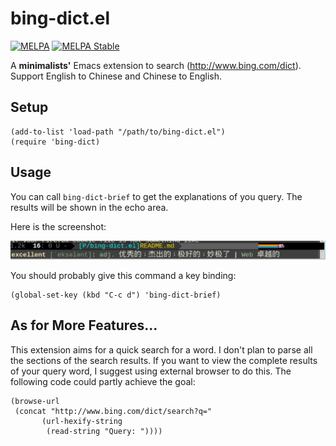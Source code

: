 # bing-dict.el
[![MELPA](http://melpa.org/packages/bing-dict-badge.svg)](http://melpa.org/#/bing-dict)
[![MELPA Stable](http://stable.melpa.org/packages/bing-dict-badge.svg)](http://stable.melpa.org/#/bing-dict)

A **minimalists'** Emacs extension to search (http://www.bing.com/dict).
Support English to Chinese and Chinese to English.

## Setup

    (add-to-list 'load-path "/path/to/bing-dict.el")
    (require 'bing-dict)

## Usage
You can call `bing-dict-brief` to get the explanations of you query. The results
will be shown in the echo area.

Here is the screenshot:

![bing-dict-screenshot](./screenshot.png)

You should probably give this command a key binding:

    (global-set-key (kbd "C-c d") 'bing-dict-brief)

## As for More Features...
This extension aims for a quick search for a word. I don't plan to parse all the
sections of the search results. If you want to view the complete results of your
query word, I suggest using external browser to do this. The following code
could partly achieve the goal:

    (browse-url
     (concat "http://www.bing.com/dict/search?q="
           (url-hexify-string
            (read-string "Query: "))))
